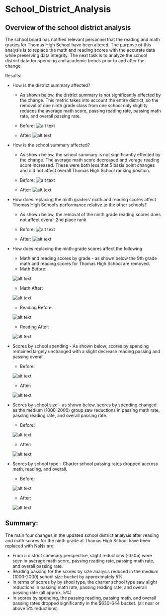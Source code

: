 # School_District_Analysis

## Overview of the school district analysis
The school board has notified relevant personnel that the reading and math grades for Thomas High School have been altered. The purpose of this analysis is to replace the math and reading scores with the accurate data while preserving data integrity. The next task is to analyze the school district data for spending and academic trends prior to and after the change.

Results:
- How is the district summary affected?
  - As shown below, the district summary is not significantly effected by the change. This metric takes into account the entire district, so the removal of one ninth grade class from one school only slighlty reduces the average math score, passing reading rate, passing math rate, and overall passing rate.
  - Before:
  ![alt text](https://github.com/GrahamBSereno/School_District_Analysis/blob/main/DistrictSummaryBefore.png)
  
  - After:
  ![alt text](https://github.com/GrahamBSereno/School_District_Analysis/blob/main/DistrictSummaryAfter.png)
  
  
- How is the school summary affected?
  - As shown below, the school summary is not significantly effected by the change. The average math score decreased and verage reading score increased. These were both less that 5 basis point changes and did not affect overall Thomas High School ranking position.
  - Before:
  ![alt text](https://github.com/GrahamBSereno/School_District_Analysis/blob/main/schoolsummarybefore.png)
  
  - After:
  ![alt text](https://github.com/GrahamBSereno/School_District_Analysis/blob/main/schoolsummaryafter.png)

- How does replacing the ninth graders’ math and reading scores affect Thomas High School’s performance relative to the other schools?
  - As shown below, the removal of the ninth grade reading scores does not affect overall 2nd place rank
  - Before:
  ![alt text](https://github.com/GrahamBSereno/School_District_Analysis/blob/main/top5before.png)
  
  - After:
  ![alt text](https://github.com/GrahamBSereno/School_District_Analysis/blob/main/top5after.png)

- How does replacing the ninth-grade scores affect the following:
  - Math and reading scores by grade - as shown below the 9th grade math and reading scores for Thomas High School are removed.
   - Math Before:
   
   ![alt text](https://github.com/GrahamBSereno/School_District_Analysis/blob/main/mathbefore.png)
  
   - Math After:
  
  ![alt text](https://github.com/GrahamBSereno/School_District_Analysis/blob/main/mathafter.png)
  
   - Reading Before:
  
  ![alt text](https://github.com/GrahamBSereno/School_District_Analysis/blob/main/readingbefore.png)
  
   - Reading After:
   
   ![alt text](https://github.com/GrahamBSereno/School_District_Analysis/blob/main/readingafter.png)
  
- Scores by school spending - As shown below, scores by spending remained largely unchanged with a slight decrease reading passing and passing overall.
  - Before:
  
  ![alt text](https://github.com/GrahamBSereno/School_District_Analysis/blob/main/spendingbefore.png)
  
  - After:
 
  ![alt text](https://github.com/GrahamBSereno/School_District_Analysis/blob/main/spendingafter.png)


- Scores by school size - as shown below, scores by spending changed as the medium (1000-2000) group saw reductions in passing math rate, passing reading rate, and overall passing rate.
  - Before:
  
  ![alt text](https://github.com/GrahamBSereno/School_District_Analysis/blob/main/sizebefore.png)
  
  - After:
  
  ![alt text](https://github.com/GrahamBSereno/School_District_Analysis/blob/main/sizeafterwards.png)

- Scores by school type - Charter school passing rates dropped accross math, reading, and overall.

  - Before:
  
  ![alt text](https://github.com/GrahamBSereno/School_District_Analysis/blob/main/typebefore.png)
  
  - After:
  
  ![alt text](https://github.com/GrahamBSereno/School_District_Analysis/blob/main/typeafter.png)

## Summary:
The main four changes in the updated school district analysis after reading and math scores for the ninth grade at Thomas High School have been replaced with NaNs are:
- From a district summary perspective, slight reductions (<0.05) were seen in average math score, passing reading rate, passing math rate, and overall passing rate.
- Reading passing for the scores by size analysis reduced in the medium (1000-2000) school size bucket by approximately 5%.
- In terms of scores by by shool type, the charter school type saw slight reductions in passing math rate, passing reading rate, and overall passing rate (all approx. 5%)
- In scores by spending, the passing reading, passing math, and overall passing rates dropped significantly in the $630-644 bucket. (all near or above 5% reductions)


